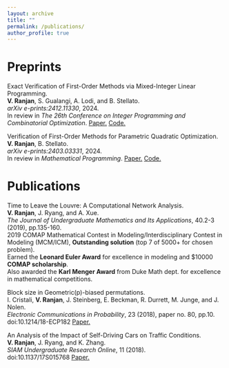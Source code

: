 ```yaml
---
layout: archive
title: ""
permalink: /publications/
author_profile: true
---
```


Preprints
=====
Exact Verification of First-Order Methods via Mixed-Integer Linear Programming.\
**V. Ranjan**, S. Gualangi, A. Lodi, and B. Stellato.\
*arXiv e-prints:2412.11330*, 2024.\
In review in *The 26th Conference on Integer Programming and Combinatorial Optimization*.
[Paper.](https://arxiv.org/abs/2412.11330) [Code.](https://github.com/stellatogrp/mip_fom_experiments)

Verification of First-Order Methods for Parametric Quadratic Optimization.\
**V. Ranjan**, B. Stellato.\
*arXiv e-prints:2403.03331*, 2024.\
In review in *Mathematical Programming*.
[Paper.](https://arxiv.org/abs/2403.03331) [Code.](https://github.com/stellatogrp/algorithm_verification)

Publications
=====

Time to Leave the Louvre: A Computational Network Analysis.\
**V. Ranjan**, J. Ryang, and A. Xue.\
*The Journal of Undergraduate Mathematics and Its Applications*, 40.2-3 (2019), pp.135-160.\
2019 COMAP Mathematical Contest in Modeling/Interdisciplinary Contest in Modeling (MCM/ICM), **Outstanding solution** (top 7 of 5000+ for chosen problem).\
Earned the **Leonard Euler Award** for excellence in modeling and $10000 **COMAP scholarship**.\
Also awarded the **Karl Menger Award** from Duke Math dept. for excellence in mathematical competitions.

Block size in Geometric(p)-biased permutations.\
I. Cristali, **V. Ranjan**, J. Steinberg, E. Beckman, R. Durrett, M. Junge, and J. Nolen.\
*Electronic Communications in Probability*, 23 (2018), paper no. 80, pp.10.\
doi:10.1214/18-ECP182
[Paper.](https://projecteuclid.org/journals/electronic-communications-in-probability/volume-23/issue-none/Block-size-in-Geometricp-biased-permutations/10.1214/18-ECP182.full)

An Analysis of the Impact of Self-Driving Cars on Traffic Conditions.\
**V. Ranjan**, J. Ryang, and K. Zhang.\
*SIAM Undergraduate Research Online*, 11 (2018).\
doi:10.1137/17S015768
[Paper.](https://www.siam.org/media/4bejpypv/an_analysis_of_the_impact_of_self_driving_cars_on_traffic.pdf)

<!-- Working Papers
=====
"Performance Certification of First Order Methods for Parametric Quadratic Optimization". Joint with: B. Stellato.

Publications
=====

{% if author.googlescholar %}
  You can also find my articles on <u><a href="{{author.googlescholar}}">my Google Scholar profile</a>.</u>
{% endif %}

{% include base_path %}

{% for post in site.publications reversed %}
  {% include archive-single.html %}
{% endfor %} -->
